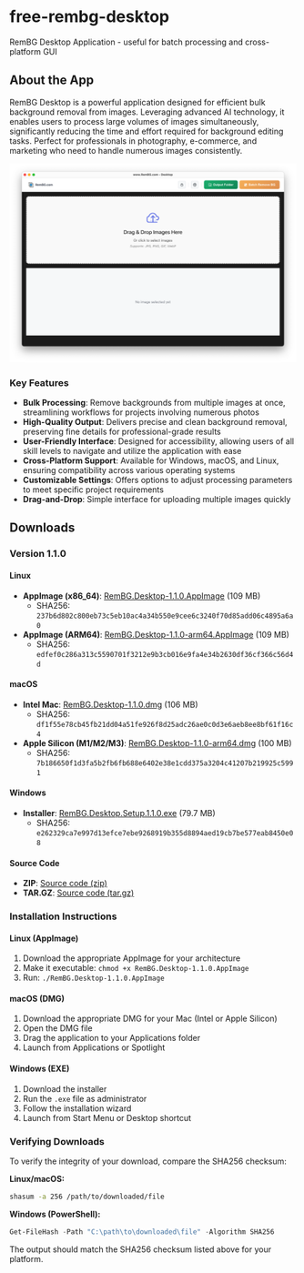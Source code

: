 # free-rembg-desktop
RemBG Desktop Application - useful for batch processing and cross-platform GUI

## About the App

RemBG Desktop is a powerful application designed for efficient bulk background removal from images. Leveraging advanced AI technology, it enables users to process large volumes of images simultaneously, significantly reducing the time and effort required for background editing tasks. Perfect for professionals in photography, e-commerce, and marketing who need to handle numerous images consistently.

![RemBG Desktop Application](images/app-home-page.png)

### Key Features
- **Bulk Processing**: Remove backgrounds from multiple images at once, streamlining workflows for projects involving numerous photos
- **High-Quality Output**: Delivers precise and clean background removal, preserving fine details for professional-grade results
- **User-Friendly Interface**: Designed for accessibility, allowing users of all skill levels to navigate and utilize the application with ease
- **Cross-Platform Support**: Available for Windows, macOS, and Linux, ensuring compatibility across various operating systems
- **Customizable Settings**: Offers options to adjust processing parameters to meet specific project requirements
- **Drag-and-Drop**: Simple interface for uploading multiple images quickly

## Downloads

### Version 1.1.0

#### Linux
- **AppImage (x86_64)**: [RemBG.Desktop-1.1.0.AppImage](https://github.com/Remove-Background-ai/free-rembg-desktop/releases/download/v1.1.0/RemBG.Desktop-1.1.0.AppImage) (109 MB)
  - SHA256: `237b6d802c800eb73c5eb10ac4a34b550e9cee6c3240f70d85add06c4895a6a0`
- **AppImage (ARM64)**: [RemBG.Desktop-1.1.0-arm64.AppImage](https://github.com/Remove-Background-ai/free-rembg-desktop/releases/download/v1.1.0/RemBG.Desktop-1.1.0-arm64.AppImage) (109 MB)
  - SHA256: `edfef0c286a313c5590701f3212e9b3cb016e9fa4e34b2630df36cf366c56d4d`

#### macOS
- **Intel Mac**: [RemBG.Desktop-1.1.0.dmg](https://github.com/Remove-Background-ai/free-rembg-desktop/releases/download/v1.1.0/RemBG.Desktop-1.1.0.dmg) (106 MB)
  - SHA256: `df1f55e78cb45fb21dd04a51fe926f8d25adc26ae0c0d3e6aeb8ee8bf61f16c4`
- **Apple Silicon (M1/M2/M3)**: [RemBG.Desktop-1.1.0-arm64.dmg](https://github.com/Remove-Background-ai/free-rembg-desktop/releases/download/v1.1.0/RemBG.Desktop-1.1.0-arm64.dmg) (100 MB)
  - SHA256: `7b186650f1d3fa5b2fb6fb688e6402e38e1cdd375a3204c41207b219925c5991`

#### Windows
- **Installer**: [RemBG.Desktop.Setup.1.1.0.exe](https://github.com/Remove-Background-ai/free-rembg-desktop/releases/download/v1.1.0/RemBG.Desktop.Setup.1.1.0.exe) (79.7 MB)
  - SHA256: `e262329ca7e997d13efce7ebe9268919b355d8894aed19cb7be577eab8450e08`

#### Source Code
- **ZIP**: [Source code (zip)](https://github.com/Remove-Background-ai/free-rembg-desktop/archive/refs/tags/v1.1.0.zip)
- **TAR.GZ**: [Source code (tar.gz)](https://github.com/Remove-Background-ai/free-rembg-desktop/archive/refs/tags/v1.1.0.tar.gz)

### Installation Instructions

#### Linux (AppImage)
1. Download the appropriate AppImage for your architecture
2. Make it executable: `chmod +x RemBG.Desktop-1.1.0.AppImage`
3. Run: `./RemBG.Desktop-1.1.0.AppImage`

#### macOS (DMG)
1. Download the appropriate DMG for your Mac (Intel or Apple Silicon)
2. Open the DMG file
3. Drag the application to your Applications folder
4. Launch from Applications or Spotlight

#### Windows (EXE)
1. Download the installer
2. Run the `.exe` file as administrator
3. Follow the installation wizard
4. Launch from Start Menu or Desktop shortcut

### Verifying Downloads

To verify the integrity of your download, compare the SHA256 checksum:

**Linux/macOS:**
```bash
shasum -a 256 /path/to/downloaded/file
```

**Windows (PowerShell):**
```powershell
Get-FileHash -Path "C:\path\to\downloaded\file" -Algorithm SHA256
```

The output should match the SHA256 checksum listed above for your platform.
